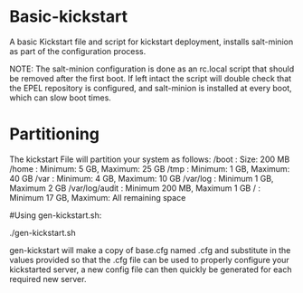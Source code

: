 # Basic-kickstart
A basic Kickstart file and script for kickstart deployment, installs salt-minion as part of the configuration process.

NOTE: The salt-minion configuration is done as an rc.local script that should be removed after the first boot.
If left intact the script will double check that the EPEL repository is configured, and salt-minion is installed
at every boot, which can slow boot times.

# Partitioning
The kickstart File will partition your system as follows:
/boot          : Size: 200 MB
/home          : Minimum: 5 GB, Maximum: 25 GB
/tmp           : Minimum: 1 GB, Maximum: 40 GB
/var           : Minimum: 4 GB, Maximum: 10 GB
/var/log       : Minimum 1 GB, Maximum 2 GB
/var/log/audit : Minimum 200 MB, Maximum 1 GB
/              : Minimum 17 GB, Maximum: All remaining space


#Using gen-kickstart.sh:

./gen-kickstart.sh <hostname> <hostip> <host netmask> <gateway>

gen-kickstart will make a copy of base.cfg named <hostname>.cfg and substitute in the values provided so that the .cfg file can be used to properly configure your kickstarted server, a new config file can then quickly be generated for each required new server.
